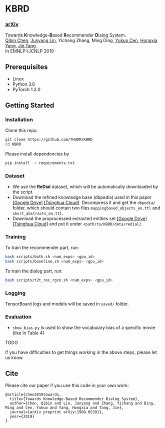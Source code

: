 # KBRD

### [arXiv](https://arxiv.org/abs/1908.05391)

Towards **K**nowledge-**B**ased **R**ecommender **D**ialog System.<br>
[Qibin Chen](https://www.qibin.ink), [Junyang Lin](https://justinlin610.github.io), Yichang Zhang, Ming Ding, [Yukuo Cen](https://sites.google.com/view/yukuocen), [Hongxia Yang](https://sites.google.com/site/hystatistics/home), [Jie Tang](http://keg.cs.tsinghua.edu.cn/jietang/).<br>
In EMNLP-IJCNLP 2019

## Prerequisites

- Linux
- Python 3.6
- PyTorch 1.2.0

## Getting Started

### Installation

Clone this repo.

```bash
git clone https://github.com/THUDM/KBRD
cd KBRD
```

Please install dependencies by

```bash
pip install -r requirements.txt
```

### Dataset

- We use the **ReDial** dataset, which will be automatically downloaded by the script.
- Download the refined knowledge base (dbpedia) used in this paper [[Google Drive]](https://drive.google.com/open?id=1WqRoQAxH_kdoJpbYVsFF0EN4ZJxiiDB2) [[Tsinghua Cloud]](https://cloud.tsinghua.edu.cn/f/6af126bdccc44352bfee/?dl=1). Decompress it and get the `dbpedia/` folder, which should contain two files `mappingbased_objects_en.ttl` and `short_abstracts_en.ttl`.
- Download the proprocessed extracted entities set [[Google Drive]](https://drive.google.com/open?id=1OG-kNIeUi3i0UDNhJVMEnia9JeRAHVXB) [[Tsinghua Cloud]](https://cloud.tsinghua.edu.cn/f/88ac4b7eab6c416ca74f/?dl=1) and put it under `<path/to/KBRD/data/redial/`.

### Training

To train the recommender part, run:

```bash
bash scripts/both.sh <num_exps> <gpu_id>
bash scripts/baseline.sh <num_exps> <gpu_id>
```

To train the dialog part, run:

```bash
bash scripts/t2t_rec_rgcn.sh <num_exps> <gpu_id>
```

### Logging

TensorBoard logs and models will be saved in `saved/` folder.

### Evaluation

- `show_bias.py` is used to show the vocabulary bias of a specific movie (like in Table 4)

TODO

If you have difficulties to get things working in the above steps, please let us know.

## Cite

Please cite our paper if you use this code in your own work:

```
@article{chen2019towards,
  title={Towards Knowledge-Based Recommender Dialog System},
  author={Chen, Qibin and Lin, Junyang and Zhang, Yichang and Ding, Ming and Cen, Yukuo and Yang, Hongxia and Tang, Jie},
  journal={arXiv preprint arXiv:1908.05391},
  year={2019}
}
```
